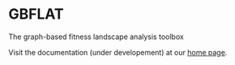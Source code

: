 # GBFLAT
The graph-based fitness landscape analysis toolbox

Visit the documentation (under developement) at our [home page](https://colalab.ai/docs/research/landscapes/).
